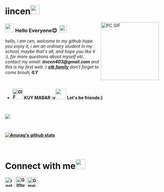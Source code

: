 # iincen<img src="https://github.com/TheDudeThatCode/TheDudeThatCode/blob/master/Assets/happy.gif" width="30px">



<img align="right" alt="PC GIF" src="https://3.bp.blogspot.com/-p-_NA8DHZGU/V0fhYv4KhJI/AAAAAAAAU5U/p9TA69gXqkw1R8suQk84HPWKYFedSh8-ACLcB/s640/ed17bcccad413332918a5c7801f4238d.gif" width="190" />

### <img src="https://github.com/TheDudeThatCode/TheDudeThatCode/blob/master/Assets/Hi.gif" width="29px"> **Hello Everyone😊** &nbsp;<img src="https://github.com/TheDudeThatCode/TheDudeThatCode/blob/master/Assets/Earth.gif" width="24px">

<p>
  <em>
    hello, i am cen, welcome to my github hope you enjoy it, i am an ordinary student in my school, maybe that's all, and hope you like it :), for more questions about myself etc. contact my email: <b>iincen403@gmail.com</b> and this is my first web :) <a href="https://www.stkfamily.my.id/"> <b>stk family</b></a> don't forget to come brouh, <b>ILY<b> <img src="https://github.com/TheDudeThatCode/TheDudeThatCode/blob/master/Assets/Rocket.gif" width="15px">
  </em>  
</p>

<br>

- <img alt="GIF" src="https://media3.giphy.com/media/QAgTKSP2NJV4oYmSVB/giphy.gif" width="35vw" /> KUY MABAR :v<img src="https://media1.giphy.com/media/TJP4CAMLj6xh8DR8mh/giphy.gif?cid=ecf05e47a8ipl78pbnzq4qbkgcz53fmyv2w1ih7imaox14y5&rid=giphy.gif" width="35px">
 **Let's be friends**:)

<br>

![](http://img0.joyreactor.com/pics/post/gif-pixel-art-Sci-Fi-rolly-rocket-3007454.gif) 

<br>

[![Anurag's github stats](https://github-readme-stats.vercel.app/api?username=iincen)](https://github.com/anuraghazra/github-readme-stats)

<br>

# Connect with me<img src="https://github.com/TheDudeThatCode/TheDudeThatCode/blob/master/Assets/Handshake.gif" height="32px">



[<img src="https://github.com/TheDudeThatCode/TheDudeThatCode/blob/master/Assets/Instagram.svg" alt="instagram logo" width="32">](https://www.instagram.com/iincen_/) [<img src="https://cdn.svgporn.com/logos/github-icon.svg" alt="Github logo" width="34">](https://github.com/iincen)  [<img src="https://github.com/TheDudeThatCode/TheDudeThatCode/blob/master/Assets/Gmail.svg" alt="Gmail logo" height="32">](mailto:iincen403@gmail.com)




<br>
<br>






<!--
  <a href="https://www.instagram.com/iincen/">
    <img align="left" alt="My  | Instagram" width="24px" src="https://github.com/TheDudeThatCode/TheDudeThatCode/blob/master/Assets/Instagram.svg" />
  </a> &nbsp;&nbsp;
  <a href="mailto:iincen403@gmail.com">
    <img align="left" alt="My | Gmail" width="26px" src="https://github.com/TheDudeThatCode/TheDudeThatCode/blob/master/Assets/Gmail.svg" />
  </a>
  
  
  
 [<img src="https://github.com/TheDudeThatCode/TheDudeThatCode/blob/master/Assets/Instagram.svg" alt="instagram logo" width="24">](https://www.instagram.com/iincen/) 
 

